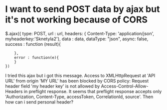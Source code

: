 
# I want to send POST data by ajax but it's not working because of CORS

$.ajax({
        type: POST,
        url : url,
        headers: { Content-Type: 'application/json', myheaderkey:'Sknetyla2'},
        data : data,
        dataType: "json",
        async: false,
        success : function (result){
            
        },
        error : function(e){
        }
    })

I tried this ajax but i got this message.
Access to XMLHttpRequest at 'API URL' from origin 'MY URL' has been blocked by CORS policy: Request header field 'my header key' is not allowed by Access-Control-Allow-Headers in preflight response.
It seems that preflight response accepts only 'Authorization, Content-Type, accessToken, CorrelationId, source'.
Then how can i send personal header?

        